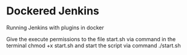 # Dockered Jenkins
Running Jenkins with plugins in docker

Give the execute permissions to the file start.sh via command in the terminal chmod +x  start.sh
and start the script via command ./start.sh
